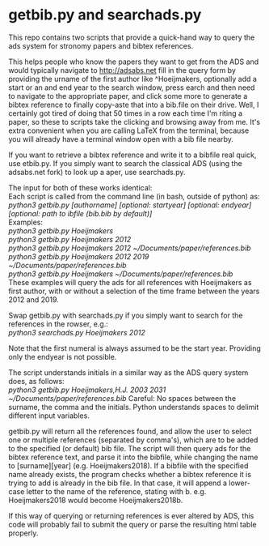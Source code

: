 getbib.py and searchads.py
==========================

This repo contains two scripts that provide a quick-hand way to query the ads system for stronomy papers and
bibtex references.

This helps people who know the papers they want to get from the ADS
and would typically navigate to http://adsabs.net fill in the query form by providing the urname of the first author
like ^Hoeijmakers, optionally add a start or an and end year to the search window, press earch and then need to navigate
to the appropriate paper, and click some more to generate a bibtex reference to finally copy-aste that into a bib.file
on their drive. Well, I certainly got tired of doing that 50 times in a row each time I'm riting a paper, so these to scripts
take the clicking and browsing away from me. It's extra convenient when you are calling LaTeX from the terminal, because you
will already have a terminal window open with a bib file nearby.

If you want to retrieve a bibtex reference and write it to a bibfile real quick, use etbib.py.
If you simply want to search the classical ADS (using the adsabs.net fork) to look up a aper, use searchads.py.

The input for both of these works identical:<br>
Each script is called from the command line (in bash, outside of python) as:<br>
*python3 getbib.py [authorname] [optional: startyear] [optional: endyear] [optional: path to ibfile (bib.bib by default)]*<br>
Examples:<br>
*python3 getbib.py Hoeijmakers*<br>
*python3 getbib.py Hoeijmakers 2012*<br>
*python3 getbib.py Hoeijmakers 2012 ~/Documents/paper/references.bib*<br>
*python3 getbib.py Hoeijmakers 2012 2019 ~/Documents/paper/references.bib*<br>
*python3 getbib.py Hoeijmakers ~/Documents/paper/references.bib*<br>
These examples will query the ads for all references with Hoeijmakers as first author,
with or without a selection of the time frame between the years 2012 and 2019.

Swap getbib.py with searchads.py if you simply want to search for the references in the rowser, e.g.:<br>
*python3 searchads.py Hoeijmakers 2012*<br>

Note that the first numeral is always assumed to be the start year.
Providing only the endyear is not possible.

The script understands initials in a similar way as the ADS query system does, as follows:<br>
*python3 getbib.py Hoeijmakers,H.J. 2003 2031 ~/Documents/paper/references.bib*
Careful: No spaces between the surname, the comma and the initials.
Python understands spaces to delimit different input variables.

getbib.py will return all the references found, and allow the user to select one
or multiple references (separated by comma's), which are to be added to the specified
(or default) bib file.
The script will then query ads for the bibtex reference text, and parse it into the
bibfile, while changing the name to [surname][year] (e.g. Hoeijmakers2018).
If a bibfile with the specified name already exists, the program checks whether
a bibtex reference it is trying to add is already in the bib file. In that case,
it will append a lower-case letter to the name of the reference, stating with b.
e.g. Hoeijmakers2018 would become Hoeijmakers2018b.

If this way of querying or returning references is ever altered by ADS, this code will probably fail
to submit the query or parse the resulting html table properly.
